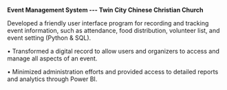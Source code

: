 **Event Management System --- Twin City Chinese Christian Church**

Developed a friendly user interface program for recording and tracking event information, such as attendance, food distribution, volunteer list, and event setting (Python & SQL). 

•	Transformed a digital record to allow users and organizers to access and manage all aspects of an event.

•	Minimized administration efforts and provided access to detailed reports and analytics through Power BI.
